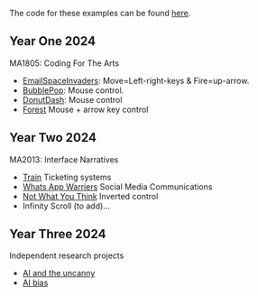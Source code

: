 The code for these examples can be found [here](https://github.com/anthillsocial/example-student-projects).

## Year One 2024

MA1805: Coding For The Arts                                            

- [EmailSpaceInvaders](Y1-MA1805-2024-EmailSpaceInvaders): Move=Left-right-keys & Fire=up-arrow.                              
- [BubblePop](Y1-MA1805-2024-BubblePop): Mouse control.                                               
- [DonutDash](Y1-MA1805-2024-DonutDash): Mouse control
- [Forest](Y1-MA1805-2024-Forrest) Mouse + arrow key control

## Year Two 2024

MA2013: Interface Narratives

- [Train](Y2-MA2013-2024-Train) Ticketing systems
- [Whats App Warriers](Y2-MA2013-2024-WhatsAppWarriers) Social Media Communications
- [Not What You Think](Y2-MA2013-2024-NotWhatYouThink) Inverted control 
- Infinity Scroll (to add)...

## Year Three 2024
Independent research projects

- [AI and the uncanny](Y3-MA3017-2024-Praxis-Uncanny-AI)
- [AI bias](Y3-MA3801-2024-AdvancedDigital-AI-bias)

